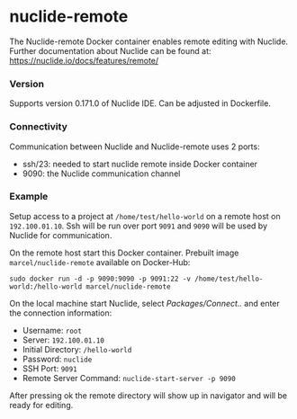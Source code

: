 # nuclide-remote
The Nuclide-remote Docker container enables remote editing with Nuclide. 
Further documentation about Nuclide can be found at:
https://nuclide.io/docs/features/remote/

### Version

Supports version 0.171.0 of Nuclide IDE. Can be adjusted in Dockerfile.

### Connectivity

Communication between Nuclide and Nuclide-remote uses 2 ports:
- ssh/23: needed to start nuclide remote inside Docker container
- 9090: the Nuclide communication channel

### Example

Setup access to a project at `/home/test/hello-world` on a remote host on `192.100.01.10`.
Ssh will be run over port `9091` and `9090` will be used by Nuclide for communication.

On the remote host start this Docker container. Prebuilt image `marcel/nuclide-remote` available on Docker-Hub:

    sudo docker run -d -p 9090:9090 -p 9091:22 -v /home/test/hello-world:/hello-world marcel/nuclide-remote

On the local machine start Nuclide, select *Packages/Connect..* and enter the connection information:

- Username: `root`
- Server: `192.100.01.10`
- Initial Directory: `/hello-world`
- Password: `nuclide`
- SSH Port: `9091`
- Remote Server Command: `nuclide-start-server -p 9090`

After pressing ok the remote directory will show up in navigator and will be ready for editing.

